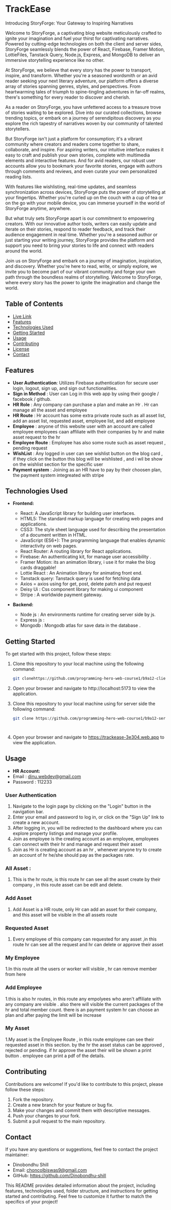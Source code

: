 # TrackEase

Introducing StoryForge: Your Gateway to Inspiring Narratives

Welcome to StoryForge, a captivating blog website meticulously crafted to ignite your imagination and fuel your thirst for captivating narratives. Powered by cutting-edge technologies on both the client and server sides, StoryForge seamlessly blends the power of React, Firebase, Framer Motion, LottieFiles, Tanstack Query, Node.js, Express, and MongoDB to deliver an immersive storytelling experience like no other.

At StoryForge, we believe that every story has the power to transport, inspire, and transform. Whether you're a seasoned wordsmith or an avid reader seeking your next literary adventure, our platform offers a diverse array of stories spanning genres, styles, and perspectives. From heartwarming tales of triumph to spine-tingling adventures in far-off realms, there's something for every reader to discover and cherish.

As a reader on StoryForge, you have unfettered access to a treasure trove of stories waiting to be explored. Dive into our curated collections, browse trending topics, or embark on a journey of serendipitous discovery as you explore the rich tapestry of narratives woven by our community of talented storytellers.

But StoryForge isn't just a platform for consumption; it's a vibrant community where creators and readers come together to share, collaborate, and inspire. For aspiring writers, our intuitive interface makes it easy to craft and publish your own stories, complete with multimedia elements and interactive features. And for avid readers, our robust user accounts allow you to bookmark your favorite stories, engage with authors through comments and reviews, and even curate your own personalized reading lists.

With features like wishlisting, real-time updates, and seamless synchronization across devices, StoryForge puts the power of storytelling at your fingertips. Whether you're curled up on the couch with a cup of tea or on the go with your mobile device, you can immerse yourself in the world of StoryForge anytime, anywhere.

But what truly sets StoryForge apart is our commitment to empowering creators. With our innovative author tools, writers can easily update and iterate on their stories, respond to reader feedback, and track their audience engagement in real time. Whether you're a seasoned author or just starting your writing journey, StoryForge provides the platform and support you need to bring your stories to life and connect with readers around the world.

Join us on StoryForge and embark on a journey of imagination, inspiration, and discovery. Whether you're here to read, write, or simply explore, we invite you to become part of our vibrant community and forge your own path through the boundless realms of storytelling. Welcome to StoryForge, where every story has the power to ignite the imagination and change the world.










## Table of Contents
- [Live Link](https://trackease-3e304.web.app)
- [Features](#features)
- [Technologies Used](#technologies-used)
- [Getting Started](#getting-started)
- [Usage](#usage)
- [Contributing](#contributing)
- [License](#license)
- [Contact](#contact)



## Features
- **User Authentication**: Utilizes Firebase authentication for secure user login, logout, sign up, and sign out functionalities.
- **Sign in Method** : User can Log in this web app by using their google / facebook / github.
- **HR Role** : Any company can purchase a plan and make an Hr . Hr can manage all the asset and employee
- **HR Route** : Hr account has some extra private route such as all asset list, add an asset list, requested asset, employee list, and add employee
- **Employee** : anyone of this website user with an account are called employee employees caan affiliate with their companies by hr and make asset request to the hr
- **Employee Route** : Employee has also some route such as asset request , pending request 
- **WishList** : Any logged in user can see wishlist button on the blog card , if they click on the button this blog will be wishlisted , and i wil be show on the wishlist section for the specific user
- **Payment system** : Joining as an HR have to pay by their choosen plan, the payment system integreated with stripe

## Technologies Used

- **Frontend:**
  - React: A JavaScript library for building user interfaces.
  - HTML5: The standard markup language for creating web pages and applications.
  - CSS3: The style sheet language used for describing the presentation of a document written in HTML.
  - JavaScript (ES6+): The programming language that enables dynamic interactivity on web pages.
  - React Router: A routing library for React applications.
  - Firebase: An authenticating kit, for manage user accessibility .
  - Framer Motion: its an animation library, i use it for make the blog cards draggable!
  - Lottie React :  An Animation library for animating front end.
  - Tanstack query: Tanstack query is used for fetching data
  - Axios = axios using for get, post, delete patch and put request
  - Deisy Ui : Css component library for making ui component
  - Stripe : A worldwide payment gateway.

- **Backend:**
  - Node js : An environments runtime for creating server side by js.
  - Express js : 
  - Mongodb : Mongodb atlas for save data in the database .

## Getting Started

To get started with this project, follow these steps:

1. Clone this repository to your local machine using the following command:

   ```bash
   git clonehttps://github.com/programming-hero-web-course1/b9a12-client-side-Dinobondhu-shill

2. Open your browser and navigate to http://localhost:5173 to view the application.

3. Clone this repository to your local machine using for server side the following command:

   ```bash
   git clone https://github.com/programming-hero-web-course1/b9a12-server-side-Dinobondhu-shill




5. Open your browser and navigate to https://trackease-3e304.web.app to view the application.


## Usage
- **HR Account:**
- Email : dinu.webdev@gmail.com
- Password : 112233

### User Authentication

1. Navigate to the login page by clicking on the "Login" button in the navigation bar.
2. Enter your email and password to log in, or click on the "Sign Up" link to create a new account.
3. After logging in, you will be redirected to the dashboard where you can explore property listings and manage your profile.
4. Join as employee is the creating account as an employee, employees can connect with their hr and manage and request their asset
5. Join as Hr is creating account as an hr , whenever anyone try to create an account of hr he/she should pay as the packages rate.


### All Asset :
1. This is the hr route, is this route hr can see all the asset create by their company , in this route asset can be edit and delete.

### Add Asset
1. Add Asset is a HR route, only Hr can add an asset for their company, and this asset will be visible in the all assets route 

### Requested Asset
1.  Every employee of this company can requested for any asset ,in this route hr can see all the request and hr can delete or approve their asset 


### My Employee

1.In this route all the users or worker will visible , hr can remove member from here

### Add Employee

1.this is also hr routes, in this route any empolyees who aren't affiliate with any  company are visible . also there will visible the current packages of the hr and total member count. there is an payment system hr can choose an plan and after paying the limit will be increase


### My Asset

1.My asset is the Employee Route , in this route employee can see their requested asset in this section.
by the hr the asset status can be approved , rejected or pending.
if hr approve the asset their will be shown a print button . employee can print a pdf of the details.





## Contributing

Contributions are welcome! If you'd like to contribute to this project, please follow these steps:

1. Fork the repository.
2. Create a new branch for your feature or bug fix.
3. Make your changes and commit them with descriptive messages.
4. Push your changes to your fork.
5. Submit a pull request to the main repository.


## Contact

If you have any questions or suggestions, feel free to contact the project maintainer:

- Dinobondhu Shill
- Email: choncolbiswas9@gmail.com
- GitHub: https://github.com/Dinobondhu-shill

This README provides detailed information about the project, including features, technologies used, folder structure, and instructions for getting started and contributing. Feel free to customize it further to match the specifics of your project!
